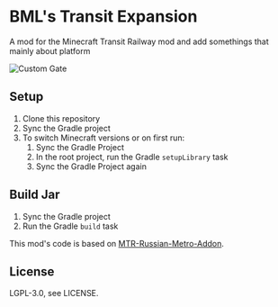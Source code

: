 # BML's Transit Expansion
A mod for the Minecraft Transit Railway mod and add somethings that mainly about platform

![Custom Gate](https://cdn.modrinth.com/data/cached_images/8a469401c31f4b6e3d1c884799533224c9b534aa_0.webp)

## Setup

1. Clone this repository
2. Sync the Gradle project
3. To switch Minecraft versions or on first run:
    1. Sync the Gradle Project
    2. In the root project, run the Gradle `setupLibrary` task
    3. Sync the Gradle Project again

## Build Jar

1. Sync the Gradle project
2. Run the Gradle `build` task

This mod's code is based on [MTR-Russian-Metro-Addon](https://github.com/WerySkok/MTR-Russian-Metro-Addon).

## License
LGPL-3.0, see LICENSE.